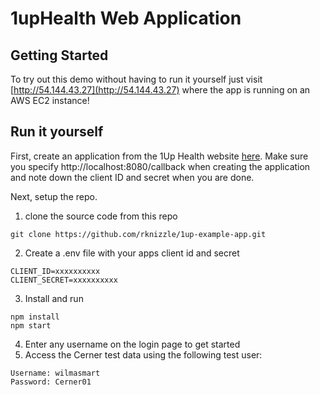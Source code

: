 # 1upHealth Web Application

## Getting Started
To try out this demo without having to run it yourself just visit [http://54.144.43.27](http://54.144.43.27) where the app is running on an AWS EC2 instance!

## Run it yourself
First, create an application from the 1Up Health website [here](https://1up.health/devconsole). 
Make sure you specify http://localhost:8080/callback when creating the application and note down the
client ID and secret when you are done.

Next, setup the repo.  
1. clone the source code from this repo
```
git clone https://github.com/rknizzle/1up-example-app.git
```

2. Create a .env file with your apps client id and secret
```
CLIENT_ID=xxxxxxxxxx
CLIENT_SECRET=xxxxxxxxxx
```

3. Install and run
```
npm install
npm start
```
4. Enter any username on the login page to get started
5. Access the Cerner test data using the following test user:
```
Username: wilmasmart
Password: Cerner01
```
